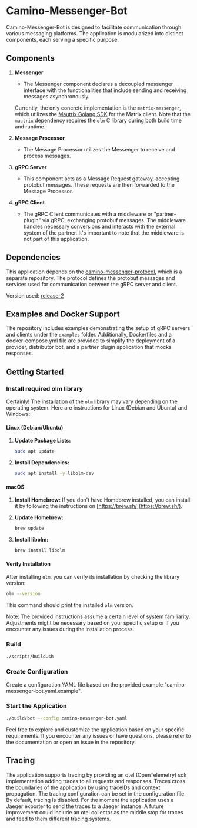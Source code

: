 # Camino-Messenger-Bot

Camino-Messenger-Bot is designed to facilitate communication through various messaging platforms. The application is modularized into distinct components, each serving a specific purpose.

## Components

1. **Messenger**
    - The Messenger component declares a decoupled messenger interface with the functionalities that include sending and receiving messages asynchronously.

   Currently, the only concrete implementation is the `matrix-messenger`, which utilizes the [Mautrix Golang SDK](https://github.com/mautrix/go) for the Matrix client. Note that the `mautrix` dependency requires the `olm` C library during both build time and runtime.

2. **Message Processor**
    - The Message Processor utilizes the Messenger to receive and process messages.

3. **gRPC Server**
    - This component acts as a Message Request gateway, accepting protobuf messages. These requests are then forwarded to the Message Processor.

4. **gRPC Client**
    - The gRPC Client communicates with a middleware or "partner-plugin" via gRPC, exchanging protobuf messages. The middleware handles necessary conversions and interacts with the external system of the partner. It's important to note that the middleware is not part of this application.

## Dependencies
This application depends on the [camino-messenger-protocol](https://github.com/chain4travel/camino-messenger-protocol), which is a separate repository. The protocol defines the protobuf messages and services used for communication between the gRPC server and client.

Version used: [release-2](https://github.com/chain4travel/camino-messenger-protocol/releases/tag/release-2)

## Examples and Docker Support

The repository includes examples demonstrating the setup of gRPC servers and clients under the `examples` folder. Additionally, Dockerfiles and a docker-compose.yml file are provided to simplify the deployment of a provider, distributor bot, and a partner plugin application that mocks responses.

## Getting Started

### Install required olm library

Certainly! The installation of the `olm` library may vary depending on the operating system. Here are instructions for Linux (Debian and Ubuntu) and Windows:

#### Linux (Debian/Ubuntu)

1. **Update Package Lists:**
   ```bash
   sudo apt update
   ```

2. **Install Dependencies:**
   ```bash
   sudo apt install -y libolm-dev
   ```

#### macOS

1. **Install Homebrew:**
   If you don't have Homebrew installed, you can install it by following the instructions on [https://brew.sh/](https://brew.sh/).

2. **Update Homebrew:**
   ```bash
   brew update
   ```

3. **Install libolm:**
   ```bash
   brew install libolm
   ```

#### Verify Installation

After installing `olm`, you can verify its installation by checking the library version:

```bash
olm --version
```

This command should print the installed `olm` version.

Note: The provided instructions assume a certain level of system familiarity. Adjustments might be necessary based on your specific setup or if you encounter any issues during the installation process.

### Build

```bash
./scripts/build.sh
```

### Create Configuration

Create a configuration YAML file based on the provided example "camino-messenger-bot.yaml.example".

### Start the Application

```bash
./build/bot --config camino-messenger-bot.yaml
```

Feel free to explore and customize the application based on your specific requirements. If you encounter any issues or have questions, please refer to the documentation or open an issue in the repository.

## Tracing
The application supports tracing by providing an otel (OpenTelemetry) sdk implementation adding traces to all requests and responses. 
Traces cross the boundaries of the application by using traceIDs and context propagation.
The tracing configuration can be set in the configuration file.
By default, tracing is disabled. For the moment the application uses a Jaeger exporter to send the traces to a Jaeger instance. 
A future improvement could include an otel collector as the middle stop for traces and feed to them different tracing systems.